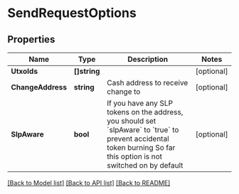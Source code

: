 # SendRequestOptions

## Properties

Name | Type | Description | Notes
------------ | ------------- | ------------- | -------------
**UtxoIds** | **[]string** |  | [optional] 
**ChangeAddress** | **string** | Cash address to receive change to  | [optional] 
**SlpAware** | **bool** | If you have any SLP tokens on the address, you should set &#x60;slpAware&#x60; to &#x60;true&#x60; to prevent accidental token burning So far this option is not switched on by default | [optional] 

[[Back to Model list]](../README.md#documentation-for-models) [[Back to API list]](../README.md#documentation-for-api-endpoints) [[Back to README]](../README.md)



